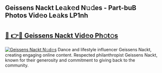 ## Geissens Nackt Le𝚊k𝚎d N𝚞𝚍es - Part-buB Photos Vid𝚎o Le𝚊ks LP1nh

# <h2><a href="http://fb8488.evod.top/?m=Geissens+Nackt">🔗 👉🔴 Geissens Nackt Vid𝚎o Ph𝚘t𝚘s</a></h2>

[![Geissens Nackt N𝚞d𝚎s](https://i.imgur.com/8V9OHl7.gif)](http://fb8488.evod.top/?m=Geissens+Nackt)
Dance and lifestyle influencer Geissens Nackt, creating engaging online content. Respected philanthropist Geissens Nackt, known for their generosity and commitment to giving back to the community. 
